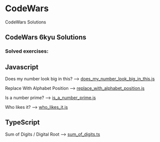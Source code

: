 # CodeWars
CodeWars Solutions

## CodeWars 6kyu Solutions

### Solved exercises:

## Javascript

Does my number look big in this? --> [does_my_number_look_big_in_this.js](https://github.com/BorjaMartin/CodeWars/blob/main/6-kyu/does_my_number_look_big_in_this.js) 

Replace With Alphabet Position --> [replace_with_alphabet_position.js](https://github.com/BorjaMartin/CodeWars/blob/main/6-kyu/replace_with_alphabet_position.js)

Is a number prime? --> [is_a_number_prime.js](https://github.com/BorjaMartin/CodeWars/blob/main/6-kyu/is_a_number_prime.js)

Who likes it? --> [who_likes_it.js](https://github.com/BorjaMartin/CodeWars/blob/main/6-kyu/who_likes_it.js)

## TypeScript

Sum of Digits / Digital Root -->  [sum_of_digits.ts](https://github.com/BorjaMartin/CodeWars/blob/main/6-kyu/TypeScript/sum_of_digits.ts) 